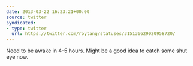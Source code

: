 ```yaml
---
date: 2013-03-22 16:23:21+00:00
source: twitter
syndicated:
- type: twitter
  url: https://twitter.com/roytang/statuses/315136629020958720/
---
```


Need to be awake in 4-5 hours. Might be a good idea to catch some shut eye now.